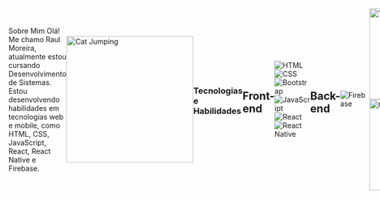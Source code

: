 <div style="display: flex; align-items: center;">



Sobre Mim
  Olá! Me chamo Raul Moreira, atualmente estou cursando Desenvolvimento de Sistemas. Estou desenvolvendo habilidades em tecnologias web e mobile, como HTML, CSS, JavaScript, React, React Native e Firebase.

<img src="https://media.tenor.com/_hUq1BSUsiMAAAAC/cat-cute.gif" alt="Cat Jumping" width="250" height="250">





  ### Tecnologias e Habilidades

## Front-end
![HTML](https://img.shields.io/badge/HTML5-E34F26?style=for-the-badge&logo=html5&logoColor=white)
![CSS](https://img.shields.io/badge/CSS3-1572B6?style=for-the-badge&logo=css3&logoColor=white)
![Bootstrap](https://img.shields.io/badge/Bootstrap-563D7C?style=for-the-badge&logo=bootstrap&logoColor=white)
![JavaScript](https://img.shields.io/badge/JavaScript-F7DF1E?style=for-the-badge&logo=javascript&logoColor=black)
![React](https://img.shields.io/badge/React-20232A?style=for-the-badge&logo=react&logoColor=61DAFB)
![React Native](https://img.shields.io/badge/React_Native-20232A?style=for-the-badge&logo=react&logoColor=61DAFB)

## Back-end
![Firebase](https://img.shields.io/badge/Firebase-FFCA28?style=for-the-badge&logo=firebase&logoColor=black)


<div>
    <a href="https://github.com/credendim">
        <img loading="lazy" height="180em" src="https://github-readme-stats.vercel.app/api/top-langs/?username=credendim&layout=compact&langs_count=7&theme=tokyonight" alt="Top Languages" />
    </a>
    <a href="https://github.com/credendim">
        <img loading="lazy" height="180em" src="https://github-readme-stats.vercel.app/api?username=credendim&show_icons=true&theme=tokyonight&include_all_commits=true&count_private=false" alt="GitHub Stats" />
    </a>
</div>

</div>
